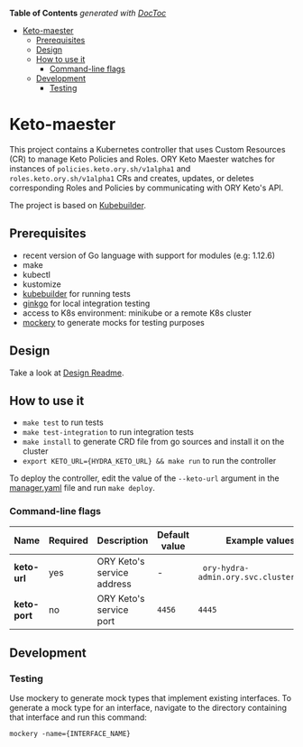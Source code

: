 <!-- START doctoc generated TOC please keep comment here to allow auto update -->
<!-- DON'T EDIT THIS SECTION, INSTEAD RE-RUN doctoc TO UPDATE -->
**Table of Contents**  *generated with [DocToc](https://github.com/thlorenz/doctoc)*

- [Keto-maester](#keto-maester)
  - [Prerequisites](#prerequisites)
  - [Design](#design)
  - [How to use it](#how-to-use-it)
    - [Command-line flags](#command-line-flags)
  - [Development](#development)
    - [Testing](#testing)

<!-- END doctoc generated TOC please keep comment here to allow auto update -->

# Keto-maester


This project contains a Kubernetes controller that uses Custom Resources (CR) to manage Keto Policies and Roles. ORY Keto Maester watches for instances of `policies.keto.ory.sh/v1alpha1` and `roles.keto.ory.sh/v1alpha1` CRs and creates, updates, or deletes corresponding Roles and Policies by communicating with ORY Keto's API.

The project is based on [Kubebuilder](https://github.com/kubernetes-sigs/kubebuilder).

## Prerequisites

- recent version of Go language with support for modules (e.g: 1.12.6)
- make
- kubectl
- kustomize
- [kubebuilder](https://github.com/kubernetes-sigs/kubebuilder) for running tests
- [ginkgo](https://onsi.github.io/ginkgo/) for local integration testing
- access to K8s environment: minikube or a remote K8s cluster
- [mockery](https://github.com/vektra/mockery) to generate mocks for testing purposes

## Design

Take a look at [Design Readme](./docs/README.md).

## How to use it

- `make test` to run tests
- `make test-integration` to run integration tests
- `make install` to generate CRD file from go sources and install it on the cluster
- `export KETO_URL={HYDRA_KETO_URL} && make run` to run the controller

To deploy the controller, edit the value of the ```--keto-url``` argument in the [manager.yaml](config/manager/manager.yaml) file and run ```make deploy```.

### Command-line flags

| Name            | Required | Description                | Default value | Example values                                       |
|-----------------|----------|----------------------------|---------------|------------------------------------------------------|
| **keto-url**   | yes      | ORY Keto's service address  | -             | ` ory-hydra-admin.ory.svc.cluster.local`             |
| **keto-port**  | no       | ORY Keto's service port     | `4456`        | `4445`                                               |

## Development

### Testing

Use mockery to generate mock types that implement existing interfaces. To generate a mock type for an interface, navigate to the directory containing that interface and run this command:
```
mockery -name={INTERFACE_NAME}
```

